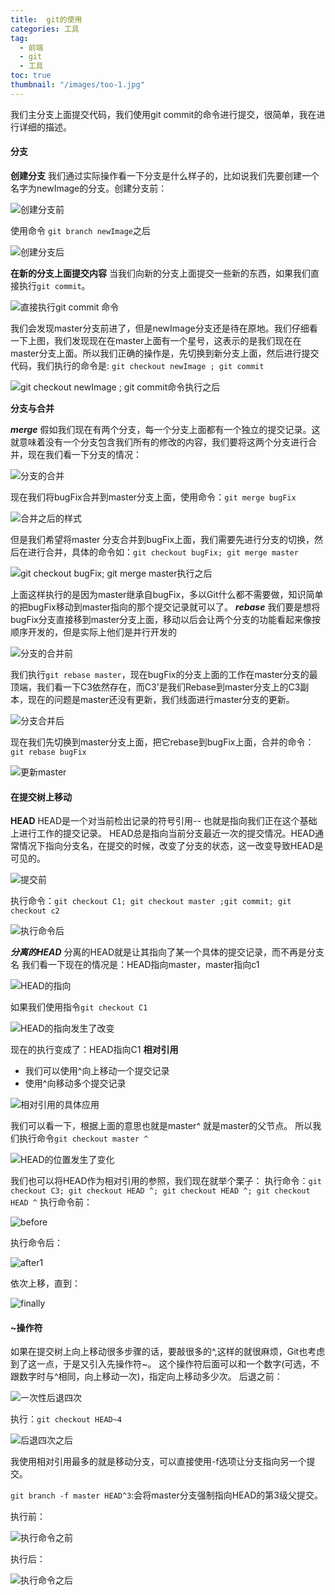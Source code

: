 ```yaml
---
title:  git的使用
categories: 工具
tag:
  - 前端
  - git
  - 工具
toc: true
thumbnail: "/images/too-1.jpg"
---
```

我们主分支上面提交代码，我们使用git commit的命令进行提交，很简单，我在进行详细的描述。
<!--more-->
#### 分支
**创建分支**
我们通过实际操作看一下分支是什么样子的，比如说我们先要创建一个名字为newImage的分支。创建分支前：

![创建分支前](https://upload-images.jianshu.io/upload_images/13681871-3882a4bb98ef40fd.png?imageMogr2/auto-orient/strip%7CimageView2/2/w/1240)

使用命令 `git branch newImage`之后

![创建分支后](https://upload-images.jianshu.io/upload_images/13681871-c7be916b54f6ec9d.png?imageMogr2/auto-orient/strip%7CimageView2/2/w/1240)

**在新的分支上面提交内容**
当我们向新的分支上面提交一些新的东西，如果我们直接执行`git commit`。

![直接执行git commit 命令](https://upload-images.jianshu.io/upload_images/13681871-ce3d4fd3df1b0bd0.png?imageMogr2/auto-orient/strip%7CimageView2/2/w/1240)


我们会发现master分支前进了，但是newImage分支还是待在原地。我们仔细看一下上图，我们发现现在在master上面有一个星号，这表示的是我们现在在master分支上面。所以我们正确的操作是，先切换到新分支上面，然后进行提交代码，我们执行的命令是:
`git checkout newImage ; git commit`

![git checkout newImage ; git commit命令执行之后](https://upload-images.jianshu.io/upload_images/13681871-69b02c066a494be7.png?imageMogr2/auto-orient/strip%7CimageView2/2/w/1240)

**分支与合并**

***merge***
假如我们现在有两个分支，每一个分支上面都有一个独立的提交记录。这就意味着没有一个分支包含我们所有的修改的内容，我们要将这两个分支进行合并，现在我们看一下分支的情况：

![分支的合并](https://upload-images.jianshu.io/upload_images/13681871-4c6fd1e1ba9f4d1b.png?imageMogr2/auto-orient/strip%7CimageView2/2/w/1240)

现在我们将bugFix合并到master分支上面，使用命令：`git merge bugFix`

![合并之后的样式](https://upload-images.jianshu.io/upload_images/13681871-af12d445a0baeef0.png?imageMogr2/auto-orient/strip%7CimageView2/2/w/1240)

但是我们希望将master 分支合并到bugFix上面，我们需要先进行分支的切换，然后在进行合并，具体的命令如：`git checkout bugFix; git merge master`

![git checkout bugFix; git merge master执行之后](https://upload-images.jianshu.io/upload_images/13681871-852630cfe617e754.png?imageMogr2/auto-orient/strip%7CimageView2/2/w/1240)

上面这样执行的是因为master继承自bugFix，多以Git什么都不需要做，知识简单的把bugFix移动到master指向的那个提交记录就可以了。
***rebase***
我们要是想将bugFix分支直接移到master分支上面，移动以后会让两个分支的功能看起来像按顺序开发的，但是实际上他们是并行开发的

![分支的合并前](https://upload-images.jianshu.io/upload_images/13681871-2a2d9986cc754454.png?imageMogr2/auto-orient/strip%7CimageView2/2/w/1240)

我们执行`git rebase master`，现在bugFix的分支上面的工作在master分支的最顶端，我们看一下C3依然存在，而C3'是我们Rebase到master分支上的C3副本，现在的问题是master还没有更新，我们线面进行master分支的更新。

![分支合并后](https://upload-images.jianshu.io/upload_images/13681871-a84ccb0c7b8b9e62.png?imageMogr2/auto-orient/strip%7CimageView2/2/w/1240)

现在我们先切换到master分支上面，把它rebase到bugFix上面，合并的命令：`git rebase bugFix`

![更新master](https://upload-images.jianshu.io/upload_images/13681871-71011232f1b834a8.png?imageMogr2/auto-orient/strip%7CimageView2/2/w/1240)

#### 在提交树上移动
**HEAD**
HEAD是一个对当前检出记录的符号引用-- 也就是指向我们正在这个基础上进行工作的提交记录。
HEAD总是指向当前分支最近一次的提交情况。HEAD通常情况下指向分支名，在提交的时候，改变了分支的状态，这一改变导致HEAD是可见的。

![提交前](https://upload-images.jianshu.io/upload_images/13681871-e77e71d9d0dd7bf1.png?imageMogr2/auto-orient/strip%7CimageView2/2/w/1240)

执行命令：`git checkout C1; git checkout master ;git commit; git checkout c2`

![执行命令后](https://upload-images.jianshu.io/upload_images/13681871-2a04a65b3a7b15de.png?imageMogr2/auto-orient/strip%7CimageView2/2/w/1240)

***分离的HEAD***
分离的HEAD就是让其指向了某一个具体的提交记录，而不再是分支名
我们看一下现在的情况是：HEAD指向master，master指向c1

![HEAD的指向](https://upload-images.jianshu.io/upload_images/13681871-0708e80cbdede4e5.png?imageMogr2/auto-orient/strip%7CimageView2/2/w/1240)

如果我们使用指令`git checkout C1`

![HEAD的指向发生了改变](https://upload-images.jianshu.io/upload_images/13681871-225708f7a07cbe1a.png?imageMogr2/auto-orient/strip%7CimageView2/2/w/1240)

现在的执行变成了：HEAD指向C1
**相对引用**
- 我们可以使用^向上移动一个提交记录
- 使用^<num>向移动多个提交记录

![相对引用的具体应用](https://upload-images.jianshu.io/upload_images/13681871-eeeaf9283059f799.png?imageMogr2/auto-orient/strip%7CimageView2/2/w/1240)

我们可以看一下，根据上面的意思也就是master^ 就是master的父节点。
所以我们执行命令`git checkout master ^`

![HEAD的位置发生了变化](https://upload-images.jianshu.io/upload_images/13681871-f136710e4cd47a90.png?imageMogr2/auto-orient/strip%7CimageView2/2/w/1240)

我们也可以将HEAD作为相对引用的参照，我们现在就举个栗子：
执行命令：`git checkout C3; git checkout HEAD ^; git checkout HEAD ^; git checkout HEAD ^`
执行命令前：

![before](https://upload-images.jianshu.io/upload_images/13681871-38823dfe0ec014e8.png?imageMogr2/auto-orient/strip%7CimageView2/2/w/1240)

执行命令后：

![after1](https://upload-images.jianshu.io/upload_images/13681871-38d59c79612692c0.png?imageMogr2/auto-orient/strip%7CimageView2/2/w/1240)

依次上移，直到：

![finally](https://upload-images.jianshu.io/upload_images/13681871-2e309d6146636649.png?imageMogr2/auto-orient/strip%7CimageView2/2/w/1240)

#### ~操作符
如果在提交树上向上移动很多步骤的话，要敲很多的^,这样的就很麻烦，Git也考虑到了这一点，于是又引入先操作符~。
这个操作符后面可以和一个数字(可选，不跟数字时与^相同，向上移动一次)，指定向上移动多少次。
后退之前：

![一次性后退四次](https://upload-images.jianshu.io/upload_images/13681871-8f71f4b21f108af0.png?imageMogr2/auto-orient/strip%7CimageView2/2/w/1240)

执行：`git checkout HEAD~4`

![后退四次之后](https://upload-images.jianshu.io/upload_images/13681871-98e5af009ff0ca2a.png?imageMogr2/auto-orient/strip%7CimageView2/2/w/1240)

我使用相对引用最多的就是移动分支，可以直接使用-f选项让分支指向另一个提交。

`git branch -f master HEAD^3`:会将master分支强制指向HEAD的第3级父提交。

执行前：

![执行命令之前](https://upload-images.jianshu.io/upload_images/13681871-d114c8f70c21f8c5.png?imageMogr2/auto-orient/strip%7CimageView2/2/w/1240)

执行后：

![执行命令之后](https://upload-images.jianshu.io/upload_images/13681871-642f0a4f4866cb1b.png?imageMogr2/auto-orient/strip%7CimageView2/2/w/1240)











